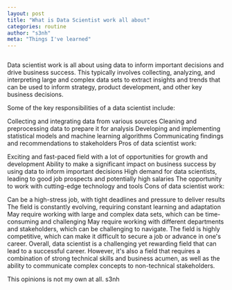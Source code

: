 ```yaml
---
layout: post
title: "What is Data Scientist work all about"
categories: routine
author: "s3nh"
meta: "Things I've learned"
---
```


<a href="https://www.buymeacoffee.com/s3nh"><img src="https://www.buymeacoffee.com/assets/img/guidelines/download-assets-sm-1.svg" alt=""></a>

Data scientist work is all about using data to inform important decisions and drive business success.
This typically involves collecting, analyzing, and interpreting large and complex data sets to extract
insights and trends that can be used to inform strategy, product development, and other key business decisions.

Some of the key responsibilities of a data scientist include:

Collecting and integrating data from various sources
Cleaning and preprocessing data to prepare it for analysis
Developing and implementing statistical models and machine learning algorithms
Communicating findings and recommendations to stakeholders
Pros of data scientist work:

Exciting and fast-paced field with a lot of opportunities for growth and development
Ability to make a significant impact on business success by using data to inform important decisions
High demand for data scientists, leading to good job prospects and potentially high salaries
The opportunity to work with cutting-edge technology and tools
Cons of data scientist work:

Can be a high-stress job, with tight deadlines and pressure to deliver results
The field is constantly evolving, requiring constant learning and adaptation
May require working with large and complex data sets, which can be time-consuming and challenging
May require working with different departments and stakeholders, which can be challenging to navigate.
The field is highly competitive, which can make it difficult to secure a job or advance in one's career.
Overall, data scientist is a challenging yet rewarding field that can lead to a successful career. However,
it's also a field that requires a combination of strong technical skills and business acumen, as well as the ability
to communicate complex concepts to non-technical stakeholders.

This opinions is not my own at all. 
s3nh
